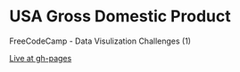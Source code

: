 # USA Gross Domestic Product
FreeCodeCamp - Data Visulization Challenges (1)


[Live at gh-pages](https://abdelmageed.github.io/fcc-bar-chart/)